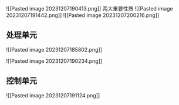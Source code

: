 
![[Pasted image 20231207190413.png]]
两大重要性质
![[Pasted image 20231207191442.png]]
![[Pasted image 20231207200216.png]]
## 处理单元
![[Pasted image 20231207185802.png]]


![[Pasted image 20231207190234.png]]
## 控制单元
![[Pasted image 20231207191124.png]]